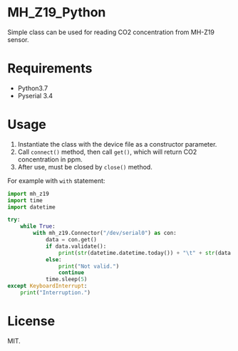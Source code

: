 # MH\_Z19\_Python
  Simple class can be used for reading CO2 concentration from MH-Z19 sensor.

# Requirements
  * Python3.7
  * Pyserial 3.4

# Usage
  1. Instantiate the class with the device file as a constructor parameter.
  1. Call `connect()` method, then call `get()`, which will return CO2 concentration in ppm.
  1. After use, must be closed by `close()` method.

For example with `with` statement:
```python
import mh_z19
import time
import datetime

try:
    while True:
        with mh_z19.Connector("/dev/serial0") as con:
            data = con.get()
            if data.validate():
                print(str(datetime.datetime.today()) + "\t" + str(data.get()) + " ppm")
            else:
                print("Not valid.")
                continue
            time.sleep(5)
except KeyboardInterrupt:
    print("Interruption.")
```

# License
 MIT.
